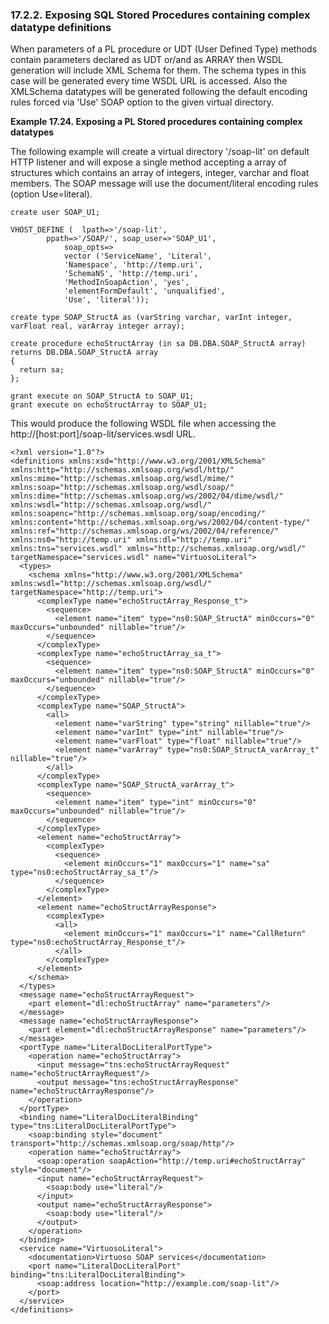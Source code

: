 <div id="expcplx_types" class="section">

<div class="titlepage">

<div>

<div>

### 17.2.2. Exposing SQL Stored Procedures containing complex datatype definitions

</div>

</div>

</div>

When parameters of a PL procedure or UDT (User Defined Type) methods
contain parameters declared as UDT or/and as ARRAY then WSDL generation
will include XML Schema for them. The schema types in this case will be
generated every time WSDL URL is accessed. Also the XMLSchema datatypes
will be generated following the default encoding rules forced via 'Use'
SOAP option to the given virtual directory.

<div id="ex_expcplx_types_1" class="example">

**Example 17.24. Exposing a PL Stored procedures containing complex
datatypes**

<div class="example-contents">

The following example will create a virtual directory '/soap-lit' on
default HTTP listener and will expose a single method accepting a array
of structures which contains an array of integers, integer, varchar and
float members. The SOAP message will use the document/literal encoding
rules (option Use=literal).

``` programlisting
create user SOAP_U1;

VHOST_DEFINE (  lpath=>'/soap-lit',
        ppath=>'/SOAP/', soap_user=>'SOAP_U1',
            soap_opts=>
            vector ('ServiceName', 'Literal',
            'Namespace', 'http://temp.uri',
            'SchemaNS', 'http://temp.uri',
            'MethodInSoapAction', 'yes',
            'elementFormDefault', 'unqualified',
            'Use', 'literal'));

create type SOAP_StructA as (varString varchar, varInt integer, varFloat real, varArray integer array);

create procedure echoStructArray (in sa DB.DBA.SOAP_StructA array) returns DB.DBA.SOAP_StructA array
{
  return sa;
};

grant execute on SOAP_StructA to SOAP_U1;
grant execute on echoStructArray to SOAP_U1;
```

This would produce the following WSDL file when accessing the
http://\[host:port\]/soap-lit/services.wsdl URL.

``` programlisting
<?xml version="1.0"?>
<definitions xmlns:xsd="http://www.w3.org/2001/XMLSchema" xmlns:http="http://schemas.xmlsoap.org/wsdl/http/" xmlns:mime="http://schemas.xmlsoap.org/wsdl/mime/" xmlns:soap="http://schemas.xmlsoap.org/wsdl/soap/" xmlns:dime="http://schemas.xmlsoap.org/ws/2002/04/dime/wsdl/" xmlns:wsdl="http://schemas.xmlsoap.org/wsdl/" xmlns:soapenc="http://schemas.xmlsoap.org/soap/encoding/" xmlns:content="http://schemas.xmlsoap.org/ws/2002/04/content-type/" xmlns:ref="http://schemas.xmlsoap.org/ws/2002/04/reference/" xmlns:ns0="http://temp.uri" xmlns:dl="http://temp.uri" xmlns:tns="services.wsdl" xmlns="http://schemas.xmlsoap.org/wsdl/" targetNamespace="services.wsdl" name="VirtuosoLiteral">
  <types>
    <schema xmlns="http://www.w3.org/2001/XMLSchema" xmlns:wsdl="http://schemas.xmlsoap.org/wsdl/" targetNamespace="http://temp.uri">
      <complexType name="echoStructArray_Response_t">
        <sequence>
          <element name="item" type="ns0:SOAP_StructA" minOccurs="0" maxOccurs="unbounded" nillable="true"/>
        </sequence>
      </complexType>
      <complexType name="echoStructArray_sa_t">
        <sequence>
          <element name="item" type="ns0:SOAP_StructA" minOccurs="0" maxOccurs="unbounded" nillable="true"/>
        </sequence>
      </complexType>
      <complexType name="SOAP_StructA">
        <all>
          <element name="varString" type="string" nillable="true"/>
          <element name="varInt" type="int" nillable="true"/>
          <element name="varFloat" type="float" nillable="true"/>
          <element name="varArray" type="ns0:SOAP_StructA_varArray_t" nillable="true"/>
        </all>
      </complexType>
      <complexType name="SOAP_StructA_varArray_t">
        <sequence>
          <element name="item" type="int" minOccurs="0" maxOccurs="unbounded" nillable="true"/>
        </sequence>
      </complexType>
      <element name="echoStructArray">
        <complexType>
          <sequence>
            <element minOccurs="1" maxOccurs="1" name="sa" type="ns0:echoStructArray_sa_t"/>
          </sequence>
        </complexType>
      </element>
      <element name="echoStructArrayResponse">
        <complexType>
          <all>
            <element minOccurs="1" maxOccurs="1" name="CallReturn" type="ns0:echoStructArray_Response_t"/>
          </all>
        </complexType>
      </element>
    </schema>
  </types>
  <message name="echoStructArrayRequest">
    <part element="dl:echoStructArray" name="parameters"/>
  </message>
  <message name="echoStructArrayResponse">
    <part element="dl:echoStructArrayResponse" name="parameters"/>
  </message>
  <portType name="LiteralDocLiteralPortType">
    <operation name="echoStructArray">
      <input message="tns:echoStructArrayRequest" name="echoStructArrayRequest"/>
      <output message="tns:echoStructArrayResponse" name="echoStructArrayResponse"/>
    </operation>
  </portType>
  <binding name="LiteralDocLiteralBinding" type="tns:LiteralDocLiteralPortType">
    <soap:binding style="document" transport="http://schemas.xmlsoap.org/soap/http"/>
    <operation name="echoStructArray">
      <soap:operation soapAction="http://temp.uri#echoStructArray" style="document"/>
      <input name="echoStructArrayRequest">
        <soap:body use="literal"/>
      </input>
      <output name="echoStructArrayResponse">
        <soap:body use="literal"/>
      </output>
    </operation>
  </binding>
  <service name="VirtuosoLiteral">
    <documentation>Virtuoso SOAP services</documentation>
    <port name="LiteralDocLiteralPort" binding="tns:LiteralDocLiteralBinding">
      <soap:address location="http://example.com/soap-lit"/>
    </port>
  </service>
</definitions>
        
```

</div>

</div>

  

</div>
